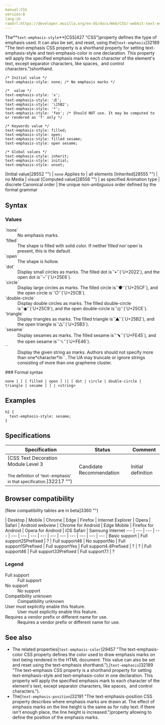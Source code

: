 ```yaml
---
manual:CSS
version:0
lang:zh
rawUrl:https://developer.mozilla.org/en-US/docs/Web/CSS/-webkit-text-emphasis-style
---
```






The**`text-emphasis-style`**[CSS]427 "CSS")property defines the type of emphasis used. It can also be set, and reset, using the[`text-emphasis`]32189 "The text-emphasis CSS property is a shorthand property for setting text-emphasis-style and text-emphasis-color in one declaration. This property will apply the specified emphasis mark to each character of the element's text, except separator characters, like spaces,  and control characters.")shorthand.


```
/* Initial value */
text-emphasis-style: none; /* No emphasis marks */

/*  value */
text-emphasis-style: 'x';
text-emphasis-style: '点';
text-emphasis-style: '\25B2';
text-emphasis-style: '*';
text-emphasis-style: 'foo'; /* Should NOT use. It may be computed to or rendered as 'f' only */

/* Keywords value */
text-emphasis-style: filled;
text-emphasis-style: open;
text-emphasis-style: filled sesame;
text-emphasis-style: open sesame;

/* Global values */
text-emphasis-style: inherit;
text-emphasis-style: initial;
text-emphasis-style: unset;
```

[Initial value]28552 "") | `none` 
Applies to | all elements 
[Inherited]28555 "") | no 
Media | visual 
[Computed value]28556 "") | as specified 
Animation type | discrete 
Canonical order | the unique non-ambiguous order defined by the formal grammar 


## Syntax<a name="Syntax"></a>

### Values<a name="Values"></a>
<dl><dt id=''>`none`</dt><dd>No emphasis marks.</dd><dt id=''>`filled`</dt><dd>The shape is filled with solid color. If neither`filled`nor`open`is present, this is the default.</dd><dt id=''>`open`</dt><dd>The shape is hollow.</dd><dt id=''>`dot`</dt><dd>Display small circles as marks. The filled dot is`'•'`(`U+2022`), and the open dot is`'◦'`(`U+25E6`).</dd><dt id=''>`circle`</dt><dd>Display large circles as marks. The filled circle is`'●'`(`U+25CF`), and the open circle is`'○'`(`U+25CB`).</dd><dt id=''>`double-circle`</dt><dd>Display double circles as marks. The filled double-circle is`'◉'`(`U+25C9`), and the open double-circle is`'◎'`(`U+25CE`).</dd><dt id=''>`triangle`</dt><dd>Display triangles as marks. The filled triangle is`'▲'`(`U+25B2`), and the open triangle is`'△'`(`U+25B3`).</dd><dt id=''>`sesame`</dt><dd>Display sesames as marks. The filled sesame is`'﹅'`(`U+FE45`), and the open sesame is`'﹆'`(`U+FE46`).</dd><dt id=''>`<string>`</dt><dd>Display the given string as marks. Authors should not specify more than one*character*in`<string>`. The UA may truncate or ignore strings consisting of more than one grapheme cluster.</dd></dl>
### Formal syntax<a name="Formal_syntax"></a>

```
none | [ [ filled | open ] || [ dot | circle | double-circle | triangle | sesame ] ] | <string>

```

## Examples<a name="Examples"></a>

```
h2 {
  text-emphasis-style: sesame;
}
```

## Specifications<a name="Specifications"></a>

Specification | Status | Comment 
 ---  |  ---  |  ---  | 
[CSS Text Decoration Module Level 3<br></br><small>The definition of &#39;text-emphasis&#39; in that specification.</small>]32217 "") | Candidate Recommendation | Initial definition 


## Browser compatibility<a name="Browser_compatibility"></a>
[New compatibility tables are in beta<i></i>]3360 "")

 | <abbr>Desktop<i></i></abbr> | <abbr>Mobile<i></i></abbr> 
 | <abbr>Chrome<i></i></abbr> | <abbr>Edge<i></i></abbr> | <abbr>Firefox<i></i></abbr> | <abbr>Internet Explorer<i></i></abbr> | <abbr>Opera<i></i></abbr> | <abbr>Safari<i></i></abbr> | <abbr>Android webview<i></i></abbr> | <abbr>Chrome for Android<i></i></abbr> | <abbr>Edge Mobile<i></i></abbr> | <abbr>Firefox for Android<i></i></abbr> | <abbr>Opera for Android<i></i></abbr> | <abbr>iOS Safari<i></i></abbr> | <abbr>Samsung Internet<i></i></abbr> 
 ---  |  ---  |  ---  |  ---  |  ---  |  ---  |  ---  |  ---  |  ---  |  ---  |  ---  |  ---  |  ---  |  ---  | 
Basic support | <abbr>Full support</abbr>25<abbr>Prefixed<i></i></abbr> | <abbr>?</abbr> | <abbr>Full support</abbr>46 | <abbr>No support</abbr>No | <abbr>Full support</abbr>15<abbr>Prefixed<i></i></abbr> | <abbr>Full support</abbr>Yes | <abbr>Full support</abbr>4.4<abbr>Prefixed<i></i></abbr> | <abbr>?</abbr> | <abbr>?</abbr> | <abbr>Full support</abbr>46 | <abbr>Full support</abbr>33<abbr>Prefixed<i></i></abbr> | <abbr>Full support</abbr>7.1 | <abbr>?</abbr> 


### Legend<a name="Legend"></a>
<dl><dt id=''><abbr>Full support</abbr></dt><dd>Full support</dd><dt id=''><abbr>No support</abbr></dt><dd>No support</dd><dt id=''><abbr>Compatibility unknown</abbr></dt><dd>Compatibility unknown</dd><dt id=''><abbr>User must explicitly enable this feature.<i></i></abbr></dt><dd>User must explicitly enable this feature.</dd><dt id=''><abbr>Requires a vendor prefix or different name for use.<i></i></abbr></dt><dd>Requires a vendor prefix or different name for use.</dd></dl>

## See also<a name="See_also"></a>

* The related properties[`text-emphasis-color`]29457 "The text-emphasis-color CSS property defines the color used to draw emphasis marks on text being rendered in the HTML document. This value can also be set and reset using the text-emphasis shorthand."),[`text-emphasis`]32189 "The text-emphasis CSS property is a shorthand property for setting text-emphasis-style and text-emphasis-color in one declaration. This property will apply the specified emphasis mark to each character of the element's text, except separator characters, like spaces,  and control characters.").
* The[`text-emphasis-position`]32191 "The text-emphasis-position CSS property describes where emphasis marks are drawn at. The effect of emphasis marks on the line height is the same as for ruby text: if there isn't enough place, the line height is increased.")property allowing to define the position of the emphasis marks.



